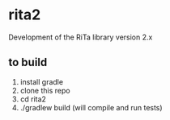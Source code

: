 # rita2
Development of the RiTa library version 2.x

## to build 
1. install gradle
1. clone this repo
1. cd rita2
1. ./gradlew build (will compile and run tests)
